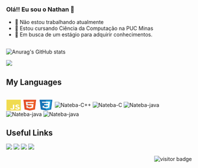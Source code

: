 ### Olá!! Eu sou o Nathan 👋


- 🔭 Não estou trabalhando atualmente
- 🌱 Estou cursando Ciência da Computação na PUC Minas
- 👯 Em busca de um estágio para adquirir conhecimentos.

##

          
![Anurag's GitHub stats](https://github-readme-stats.vercel.app/api?username=nateba&show_icons=true&theme=radical)


<img height="180em" src="https://github-readme-stats.vercel.app/api/top-langs/?username=nateba&layout=compact&langs_count=16&theme=radical"/>

 ## My Languages
<div>
 <div style="display: inline_block"><br>
  <img align="center" alt="Nateba-Js" height="30" width="40" src="https://raw.githubusercontent.com/devicons/devicon/master/icons/javascript/javascript-plain.svg">
  <img align="center" alt="Nateba-HTML" height="30" width="40" src="https://raw.githubusercontent.com/devicons/devicon/master/icons/html5/html5-original.svg">
  <img align="center" alt="Nateba-CSS" height="30" width="40" src="https://raw.githubusercontent.com/devicons/devicon/master/icons/css3/css3-original.svg">
  <img align="center" alt="Nateba-C++" height="30" width="40" src="https://cdn.jsdelivr.net/gh/devicons/devicon/icons/cplusplus/cplusplus-original.svg">
  <img align="center" alt="Nateba-C" height="30" width="40" src="https://cdn.jsdelivr.net/gh/devicons/devicon/icons/c/c-original.svg">
  <img align="center" alt="Nateba-java" height="30" width="40" src="https://cdn.jsdelivr.net/gh/devicons/devicon/icons/java/java-plain.svg">
  <img align="center" alt="Nateba-java" height="30" width="40" src="https://cdn.jsdelivr.net/gh/devicons/devicon/icons/python/python-original.svg">
  <img align="center" alt="Nateba-java" height="30" width="40" src="https://cdn.jsdelivr.net/gh/devicons/devicon/icons/swift/swift-original.svg">
           
            

          

  </div>
  
  
   ## Useful Links 
  <div> 
  
  <a href="https://instagram.com/natnateba" target="_blank"><img src="https://img.shields.io/badge/-Instagram-%23E4405F?style=for-the-badge&logo=instagram&logoColor=white" target="_blank"></a>
 <a href=" https://discord.gg/6ygKrrj" target="_blank"><img src="https://img.shields.io/badge/Discord-7289DA?style=for-the-badge&logo=discord&logoColor=white" target="_blank"></a> 
  <a href = "mailto:naclisboa@gmail.com"><img src="https://img.shields.io/badge/-Gmail-%23333?style=for-the-badge&logo=gmail&logoColor=white" target="_blank"></a>
  <a href="https://www.linkedin.com/in/nathan-lisboa-605857234" target="_blank"><img src="https://img.shields.io/badge/-LinkedIn-%230077B5?style=for-the-badge&logo=linkedin&logoColor=white" target="_blank"></a> 
            </div>
<div align='right'>
  <img src="https://visitor-badge.glitch.me/badge?page_id=nateba.nateba" alt="visitor badge"/>
</div>
            

  
  
 
  
